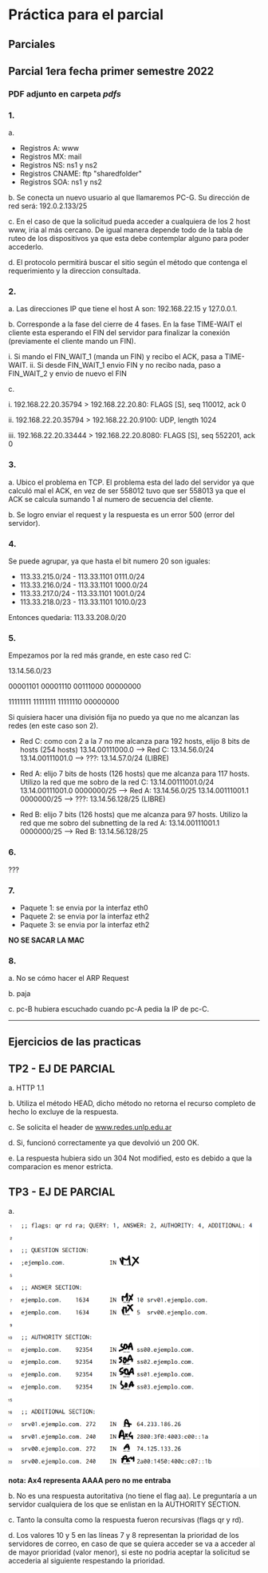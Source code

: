 # Práctica para el parcial

## Parciales

## Parcial 1era fecha primer semestre 2022

### PDF adjunto en carpeta _pdfs_

### 1.

a.

- Registros A: www
- Registros MX: mail
- Registros NS: ns1 y ns2
- Registros CNAME: ftp "sharedfolder"
- Registros SOA: ns1 y ns2

b. Se conecta un nuevo usuario al que llamaremos PC-G. Su dirección de red será: 192.0.2.133/25

c. En el caso de que la solicitud pueda acceder a cualquiera de los 2 host www, iria al más cercano. De igual manera depende todo de la tabla de ruteo de los dispositivos ya que esta debe contemplar alguno para poder accederlo.

d. El protocolo permitirá buscar el sitio según el método que contenga el requerimiento y la direccion consultada.

### 2.

a. Las direcciones IP que tiene el host A son: 192.168.22.15 y 127.0.0.1.

b. Corresponde a la fase del cierre de 4 fases. En la fase TIME-WAIT el cliente esta esperando el FIN del servidor para finalizar la conexión (previamente el cliente mando un FIN).

i. Si mando el FIN_WAIT_1 (manda un FIN) y recibo el ACK, pasa a TIME-WAIT.
ii. Si desde FIN_WAIT_1 envio FIN y no recibo nada, paso a FIN_WAIT_2 y envio de nuevo el FIN

c.

i. 192.168.22.20.35794 > 192.168.22.20.80: FLAGS [S], seq 110012, ack 0

ii. 192.168.22.20.35794 > 192.168.22.20.9100: UDP, length 1024

iii. 192.168.22.20.33444 > 192.168.22.20.8080: FLAGS [S], seq 552201, ack 0

### 3.

a. Ubico el problema en TCP. El problema esta del lado del servidor ya que calculó mal el ACK, en vez de ser 558012 tuvo que ser 558013 ya que el ACK se calcula sumando 1 al numero de secuencia del cliente.

b. Se logro enviar el request y la respuesta es un error 500 (error del servidor).

### 4.

Se puede agrupar, ya que hasta el bit numero 20 son iguales:

- 113.33.215.0/24 - 113.33.1101 0111.0/24
- 113.33.216.0/24 - 113.33.1101 1000.0/24
- 113.33.217.0/24 - 113.33.1101 1001.0/24
- 113.33.218.0/23 - 113.33.1101 1010.0/23

Entonces quedaria: 113.33.208.0/20

### 5.

Empezamos por la red más grande, en este caso red C:

13.14.56.0/23

00001101 00001110 00111000 00000000

11111111 11111111 11111110 00000000

Si quisiera hacer una división fija no puedo ya que no me alcanzan las redes (en este caso son 2).

- Red C: como con 2 a la 7 no me alcanza para 192 hosts, elijo 8 bits de hosts (254 hosts)
  13.14.00111000.0 --> Red C: 13.14.56.0/24
  13.14.00111001.0 --> ???: 13.14.57.0/24 (LIBRE)

- Red A: elijo 7 bits de hosts (126 hosts) que me alcanza para 117 hosts. Utilizo la red que me sobro de la red C: 13.14.00111001.0/24
  13.14.00111001.0 0000000/25 --> Red A: 13.14.56.0/25
  13.14.00111001.1 0000000/25 --> ???: 13.14.56.128/25 (LIBRE)

- Red B: elijo 7 bits (126 hosts) que me alcanza para 97 hosts. Utilizo la red que me sobro del subnetting de la red A:
  13.14.00111001.1 0000000/25 --> Red B: 13.14.56.128/25

### 6.

???

### 7.

- Paquete 1: se envia por la interfaz eth0
- Paquete 2: se envia por la interfaz eth2
- Paquete 3: se envia por la interfaz eth2

**NO SE SACAR LA MAC**

### 8.

a. No se cómo hacer el ARP Request

b. paja

c. pc-B hubiera escuchado cuando pc-A pedia la IP de pc-C.

<hr />

## Ejercicios de las practicas

## TP2 - EJ DE PARCIAL

a. HTTP 1.1

b. Utiliza el método HEAD, dicho método no retorna el recurso completo de hecho lo excluye de la respuesta.

c. Se solicita el header de www.redes.unlp.edu.ar

d. Si, funcionó correctamente ya que devolvió un 200 OK.

e. La respuesta hubiera sido un 304 Not modified, esto es debido a que la comparacion es menor estricta.

## TP3 - EJ DE PARCIAL

a.

<img src="img/tp3-ej20.png">

**nota: Ax4 representa AAAA pero no me entraba**

b. No es una respuesta autoritativa (no tiene el flag aa). Le preguntaría a un servidor cualquiera de los que se enlistan en la AUTHORITY SECTION.

c. Tanto la consulta como la respuesta fueron recursivas (flags qr y rd).

d. Los valores 10 y 5 en las líneas 7 y 8 representan la prioridad de los servidores de correo, en caso de que se quiera acceder se va a acceder al de mayor prioridad (valor menor), si este no podria aceptar la solicitud se accederia al siguiente respestando la prioridad.
